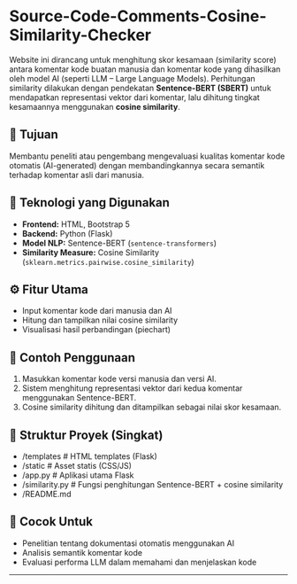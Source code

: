 # Source-Code-Comments-Cosine-Similarity-Checker

Website ini dirancang untuk menghitung skor kesamaan (similarity score) antara komentar kode buatan manusia dan komentar kode yang dihasilkan oleh model AI (seperti LLM – Large Language Models). Perhitungan similarity dilakukan dengan pendekatan **Sentence-BERT (SBERT)** untuk mendapatkan representasi vektor dari komentar, lalu dihitung tingkat kesamaannya menggunakan **cosine similarity**.

## 🎯 Tujuan
Membantu peneliti atau pengembang mengevaluasi kualitas komentar kode otomatis (AI-generated) dengan membandingkannya secara semantik terhadap komentar asli dari manusia.

## 🧠 Teknologi yang Digunakan
- **Frontend:** HTML, Bootstrap 5
- **Backend:** Python (Flask)
- **Model NLP:** Sentence-BERT (`sentence-transformers`)
- **Similarity Measure:** Cosine Similarity (`sklearn.metrics.pairwise.cosine_similarity`)

## ⚙️ Fitur Utama
- Input komentar kode dari manusia dan AI
- Hitung dan tampilkan nilai cosine similarity
- Visualisasi hasil perbandingan (piechart)

## 📌 Contoh Penggunaan
1. Masukkan komentar kode versi manusia dan versi AI.
2. Sistem menghitung representasi vektor dari kedua komentar menggunakan Sentence-BERT.
3. Cosine similarity dihitung dan ditampilkan sebagai nilai skor kesamaan.

## 📁 Struktur Proyek (Singkat)
- /templates # HTML templates (Flask)
- /static # Asset statis (CSS/JS)
- /app.py # Aplikasi utama Flask
- /similarity.py # Fungsi penghitungan Sentence-BERT + cosine similarity
- /README.md

## 🧪 Cocok Untuk
- Penelitian tentang dokumentasi otomatis menggunakan AI
- Analisis semantik komentar kode
- Evaluasi performa LLM dalam memahami dan menjelaskan kode

---
